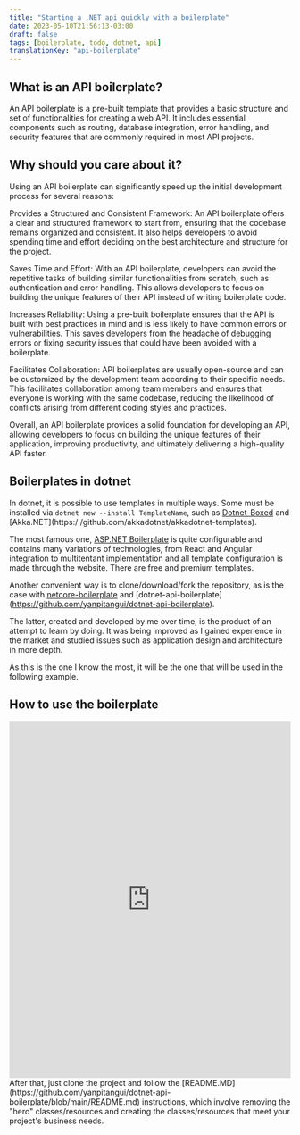 ```yaml
---
title: "Starting a .NET api quickly with a boilerplate"
date: 2023-05-10T21:56:13-03:00
draft: false
tags: [boilerplate, todo, dotnet, api]
translationKey: "api-boilerplate"
---
```


## What is an API boilerplate?

An API boilerplate is a pre-built template that provides a basic structure and set of functionalities for creating a web API. It includes essential components such as routing, database integration, error handling, and security features that are commonly required in most API projects.

## Why should you care about it?
Using an API boilerplate can significantly speed up the initial development process for several reasons:

Provides a Structured and Consistent Framework: An API boilerplate offers a clear and structured framework to start from, ensuring that the codebase remains organized and consistent. It also helps developers to avoid spending time and effort deciding on the best architecture and structure for the project.

Saves Time and Effort: With an API boilerplate, developers can avoid the repetitive tasks of building similar functionalities from scratch, such as authentication and error handling. This allows developers to focus on building the unique features of their API instead of writing boilerplate code.

Increases Reliability: Using a pre-built boilerplate ensures that the API is built with best practices in mind and is less likely to have common errors or vulnerabilities. This saves developers from the headache of debugging errors or fixing security issues that could have been avoided with a boilerplate.

Facilitates Collaboration: API boilerplates are usually open-source and can be customized by the development team according to their specific needs. This facilitates collaboration among team members and ensures that everyone is working with the same codebase, reducing the likelihood of conflicts arising from different coding styles and practices.

Overall, an API boilerplate provides a solid foundation for developing an API, allowing developers to focus on building the unique features of their application, improving productivity, and ultimately delivering a high-quality API faster.

## Boilerplates in dotnet
In dotnet, it is possible to use templates in multiple ways.
Some must be installed via ```dotnet new --install TemplateName```, such as [Dotnet-Boxed](https://github.com/Dotnet-Boxed/Templates) and [Akka.NET](https:/ /github.com/akkadotnet/akkadotnet-templates).

The most famous one, [ASP.NET Boilerplate](https://github.com/aspnetboilerplate/aspnetboilerplate) is quite configurable and contains many variations of technologies, from React and Angular integration to multitentant implementation and all template configuration is made through the website. There are free and premium templates.

Another convenient way is to clone/download/fork the repository, as is the case with [netcore-boilerplate](https://github.com/lkurzyniec/netcore-boilerplate) and [dotnet-api-boilerplate] (https://github.com/yanpitangui/dotnet-api-boilerplate).

The latter, created and developed by me over time, is the product of an attempt to learn by doing.
It was being improved as I gained experience in the market and studied issues such as application design and architecture in more depth.

As this is the one I know the most, it will be the one that will be used in the following example.

## How to use the boilerplate
<iframe src="https://scribehow.com/embed/Creating_a_repository_from_a_template__wtmg_1aXTOGPcsDWvtplRg?skipIntro=true" width="100%" height="640" allowfullscreen frameborder="0"></iframe>
After that, just clone the project and follow the [README.MD](https://github.com/yanpitangui/dotnet-api-boilerplate/blob/main/README.md) instructions, which involve removing the "hero" classes/resources and creating the classes/resources that meet your project's business needs.